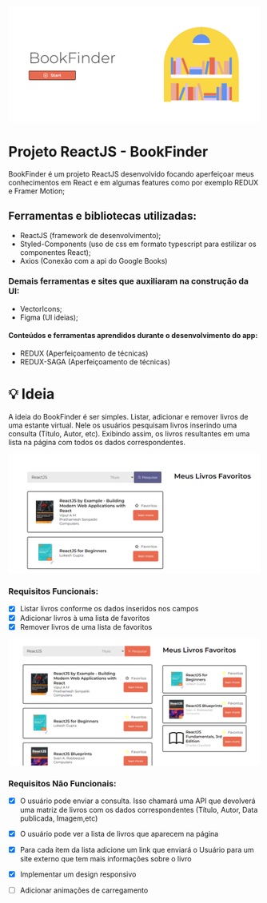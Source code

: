 ![alt](https://github.com/Jordaobm/bookfinder-ReactJS/blob/main/src/assets/01.PNG)

# Projeto ReactJS - BookFinder

BookFinder é um projeto ReactJS desenvolvido focando aperfeiçoar meus conhecimentos em React e em algumas features como por exemplo REDUX e Framer Motion;

## Ferramentas e bibliotecas utilizadas:

- ReactJS (framework de desenvolvimento);
- Styled-Components (uso de css em formato typescript para estilizar os componentes React);
- Axios (Conexão com a api do Google Books)

### Demais ferramentas e sites que auxiliaram na construção da UI:

- VectorIcons;
- Figma (UI ideias);

#### Conteúdos e ferramentas aprendidos durante o desenvolvimento do app:

- REDUX (Aperfeiçoamento de técnicas)
- REDUX-SAGA (Aperfeiçoamento de técnicas)

# 💡 Ideia

A ideia do BookFinder é ser simples. Listar, adicionar e remover livros de uma estante virtual. Nele os usuários pesquisam livros inserindo uma consulta (Título, Autor, etc). Exibindo assim, os livros resultantes em uma lista na página com todos os dados correspondentes.

![alt](https://github.com/Jordaobm/bookfinder-ReactJS/blob/main/src/assets/02.PNG)

### Requisitos Funcionais: 

- [x]  Listar livros conforme os dados inseridos nos campos
- [x]  Adicionar livros à uma lista de favoritos
- [x]  Remover livros de uma lista de favoritos

![alt](https://github.com/Jordaobm/bookfinder-ReactJS/blob/main/src/assets/03.PNG)

### Requisitos Não Funcionais:

- [x]  O usuário pode enviar a consulta. Isso chamará uma API que devolverá uma matriz de livros com os dados correspondentes (Título, Autor, Data publicada, Imagem,etc)
- [x]  O usuário pode ver a lista de livros que aparecem na página
- [x]  Para cada item da lista adicione um link que enviará o Usuário para um site externo que tem mais informações sobre o livro
- [x]  Implementar um design responsivo
- [ ]  Adicionar animações de carregamento

